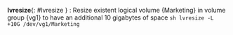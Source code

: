 **lvresize**{: #lvresize }
:   Resize existent logical volume {Marketing} in volume group {vg1} to have an additional 10 gigabytes of space
    ```sh
    lvresize -L +10G /dev/vg1/Marketing
    ```